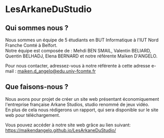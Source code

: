 # LesArkaneDuStudio

## Qui sommes nous ?

Nous sommes un équipe de 5 étudiants en BUT Informatique à l'IUT Nord Franche Comté à Belfort.  
Notre équipe est composée de : Mehdi BEN SMAIL, Valentin BELIARD, Quentin BELHADJ, Elena BERNARD et notre référente Maïken D'ANGELO.  

Pour nous contacter, adressez-vous à notre référente à cette adresse e-mail : maiken.d_angelo@edu.univ-fcomte.fr  

## Que faisons-nous ?

Nous avons pour projet de créer un site web présentant économiquement l'entreprise française Arkane Studios, studio renommé de jeux vidéo.  
En plus de cela nous rédigerons un rapport, qui sera disponible sur le site web pour téléchargement.  

Vous pouvez accéder à notre site web grâce au lien suivant: https://maikendangelo.github.io/LesArkaneDuStudio/
